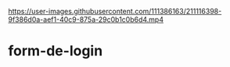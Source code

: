 

https://user-images.githubusercontent.com/111386163/211116398-9f386d0a-aef1-40c9-875a-29c0b1c0b6d4.mp4

# form-de-login
